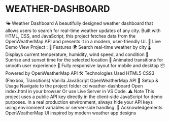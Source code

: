 # WEATHER-DASHBOARD
🌤 Weather Dashboard
A beautifully designed weather dashboard that allows users to search for real-time weather updates of any city. Built with HTML, CSS, and JavaScript, this project fetches data from the OpenWeatherMap API and presents it in a modern, user-friendly UI.
🔗 Live Demo
View Project :
🚀 Features
🌍 Search real-time weather by city
🌡 Displays current temperature, humidity, wind speed, and condition
🌅 Sunrise and sunset time for the selected location
🎨 Animated transitions for smooth user experience
📱 Fully responsive layout for mobile and desktop
📦 Powered by OpenWeatherMap API
🛠 Technologies Used
HTML5
CSS3 (Flexbox, Transitions)
Vanilla JavaScript
OpenWeatherMap API
🔧 Setup & Usage
Navigate to the project folder
cd weather-dashboard
Open index.html in your browser
Or use Live Server in VS Code.
⚠ Note
This project uses a public API key directly in the client-side JavaScript for demo purposes. In a real production environment, always hide your API keys using environment variables or server-side handling.
🙌 Acknowledgements
OpenWeatherMap
UI inspired by modern weather app designs
